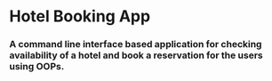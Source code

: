 # Hotel Booking App

### A command line interface based application for checking availability of a hotel and book a reservation for the users using OOPs. 
